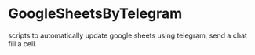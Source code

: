 # GoogleSheetsByTelegram
scripts to automatically update google sheets using telegram, send a chat fill a cell.
